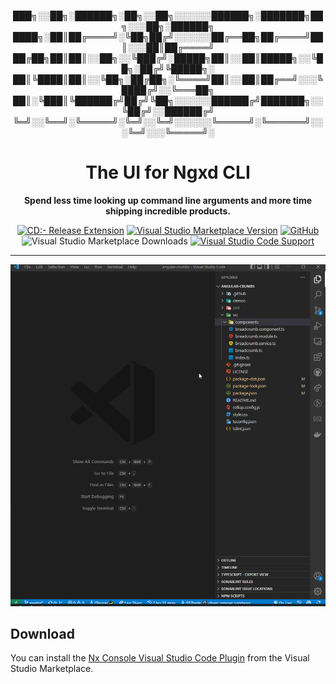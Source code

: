 <div align="center">

███╗░░██╗░██████╗░██╗░░██╗░░░░░░██████╗░███████╗██╗░░░██╗░██████╗
████╗░██║██╔════╝░╚██╗██╔╝░░░░░░██╔══██╗██╔════╝██║░░░██║██╔════╝
██╔██╗██║██║░░██╗░░╚███╔╝░█████╗██║░░██║█████╗░░╚██╗░██╔╝╚█████╗░
██║╚████║██║░░╚██╗░██╔██╗░╚════╝██║░░██║██╔══╝░░░╚████╔╝░░╚═══██╗
██║░╚███║╚██████╔╝██╔╝╚██╗░░░░░░██████╔╝███████╗░░╚██╔╝░░██████╔╝
╚═╝░░╚══╝░╚═════╝░╚═╝░░╚═╝░░░░░░╚═════╝░╚══════╝░░░╚═╝░░░╚═════╝░

</div>

<div align="center">

# The UI for Ngxd CLI

**Spend less time looking up command line arguments and more time shipping incredible products.**

[![CD:- Release Extension](https://github.com/ngx-devs/ngxd-console-test/actions/workflows/publish.yml/badge.svg?branch=main)](https://github.com/ngx-devs/ngxd-console-test/actions/workflows/publish.yml)
[![Visual Studio Marketplace Version](https://img.shields.io/visual-studio-marketplace/v/nrwl.ngxd-console?style=flat-square)](https://marketplace.visualstudio.com/items?itemName=nrwl.ngxd-console)
[![GitHub](https://img.shields.io/github/license/nrwl/nx-console?style=flat-square)](https://github.com/nrwl/nx-console/blob/master/LICENSE)
![Visual Studio Marketplace Downloads](https://img.shields.io/visual-studio-marketplace/d/nrwl.ngxd-console?style=flat-square)
[![Visual Studio Code Support](https://img.shields.io/badge/Visual%20Studio%20Code-%5E1.67.0-blue?style=flat-square&logo=visualstudiocode)](https://code.visualstudio.com)

</div>

<hr>

![Ngxd Console Screenshot](./.github/sample.gif)

## Download

You can install the [Nx Console Visual Studio Code Plugin](https://marketplace.visualstudio.com/items?itemName=nrwl.ngxd-console) from the Visual Studio Marketplace.
